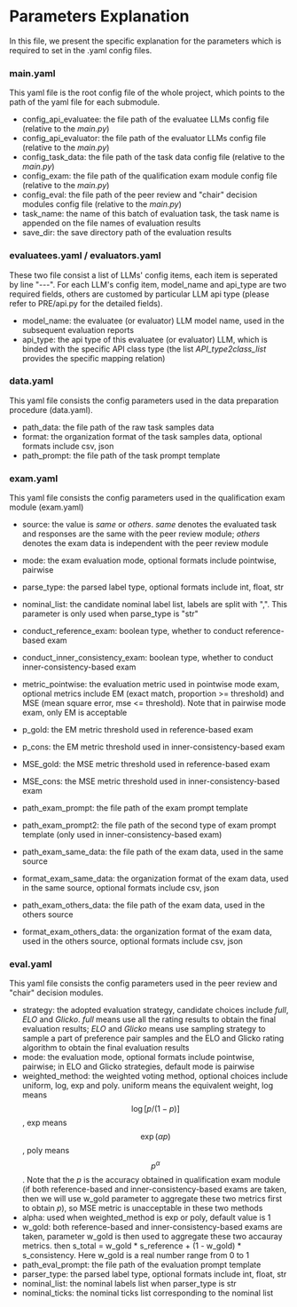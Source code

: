 # Parameters Explanation

In this file, we present the specific explanation for the parameters which is required to set in the .yaml config files.

### main.yaml

This yaml file is the root config file of the whole project, which points to the path of the yaml file for each submodule.

- config_api_evaluatee: the file path of the evaluatee LLMs config file (relative to the *main.py*)
- config_api_evaluator: the file path of the evaluator LLMs config file (relative to the *main.py*)
- config_task_data: the file path of the task data config file (relative to the *main.py*)
- config_exam: the file path of the qualification exam module config file (relative to the *main.py*)
- config_eval: the file path of the peer review and "chair" decision modules config file (relative to the *main.py*)
- task_name: the name of this batch of evaluation task, the task name is appended on the file names of evaluation results
- save_dir: the save directory path of the evaluation results

### evaluatees.yaml / evaluators.yaml

These two file consist a list of LLMs' config items, each item is seperated by line "---".  For each LLM's config item, model_name and api_type are two required fields, others are customed by particular LLM api type (please refer to PRE/api.py for the detailed fields).

- model_name: the evaluatee (or evaluator) LLM model name, used in the subsequent evaluation reports
- api_type: the api type of this evaluatee (or evaluator) LLM, which is binded with the specific API class type (the list *API_type2class_list* provides the specific mapping relation)

### data.yaml

This yaml file consists the config parameters used in the data preparation procedure (data.yaml).

- path_data: the file path of the raw task samples data
- format: the organization format of the task samples data, optional formats include csv, json
- path_prompt: the file path of the task prompt template

### exam.yaml

This yaml file consists the config parameters used in the qualification exam module (exam.yaml)

- source: the value is *same* or *others*. *same* denotes the evaluated task and responses are the same with the peer review module; *others* denotes the exam data is independent with the peer review module
- mode: the exam evaluation mode, optional formats include pointwise, pairwise
- parse_type: the parsed label type, optional formats include int, float, str

- nominal_list: the candidate nominal label list, labels are split with ",". This parameter is only used when parse_type is "str"
- conduct_reference_exam: boolean type, whether to conduct reference-based exam
- conduct_inner_consistency_exam: boolean type, whether to conduct inner-consistency-based exam
- metric_pointwise: the evaluation metric used in pointwise mode exam, optional metrics include EM (exact match, proportion  >= threshold) and MSE (mean square error, mse <= threshold). Note that in pairwise mode exam, only EM is acceptable

- p_gold: the EM metric threshold used in reference-based exam
- p_cons: the EM metric threshold used in inner-consistency-based exam
- MSE_gold: the MSE metric threshold used in reference-based exam
- MSE_cons: the MSE metric threshold used in inner-consistency-based exam

- path_exam_prompt: the file path of the exam prompt template
- path_exam_prompt2: the file path of the second type of exam prompt template (only used in inner-consistency-based exam)
- path_exam_same_data: the file path of the exam data, used in the same source
- format_exam_same_data: the organization format of the exam data, used in the same source, optional formats include csv, json
- path_exam_others_data: the file path of the exam data, used in the others source
- format_exam_others_data: the organization format of the exam data, used in the others source, optional formats include csv, json

### eval.yaml

This yaml file consists the config parameters used in the peer review and "chair" decision modules.

- strategy: the adopted evaluation strategy, candidate choices include *full*, *ELO* and *Glicko*. *full* means use all the rating results to obtain the final evaluation results; *ELO* and *Glicko* means use sampling strategy to sample a part of preference pair samples and the ELO and Glicko rating algorithm to obtain the final evaluation results
- mode: the evaluation mode, optional formats include pointwise, pairwise; in ELO and Glicko strategies, default mode is pairwise
- weighted_method: the weighted voting method, optional choices include uniform, log, exp and poly. uniform means the equivalent weight, log means $$\log [p / (1-p)]$$, exp means $$\exp(\alpha p)$$, poly means $$p^\alpha$$. Note that the $p$ is the accuracy obtained in qualification exam module (if both reference-based and inner-consistency-based exams are taken, then we will use w_gold parameter to aggregate these two metrics first to obtain $p$), so MSE metric is unacceptable in these two methods
- alpha: used when weighted_method is exp or poly, default value is 1
- w_gold: both reference-based and inner-consistency-based exams are taken, parameter w_gold is then used to aggregate these two accauray metrics. then s_total = w_gold * s_reference + (1 - w_gold) * s_consistency. Here w_gold is a real number range from 0 to 1
- path_eval_prompt: the file path of the evaluation prompt template
- parser_type: the parsed label type, optional formats include int, float, str
- nominal_list: the nominal labels list when parser_type is str
- nominal_ticks: the nominal ticks list corresponding to the nominal list 